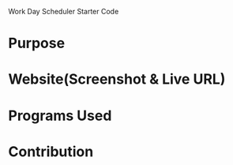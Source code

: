 Work Day Scheduler Starter Code

# Purpose

# Website(Screenshot & Live URL)

# Programs Used

# Contribution